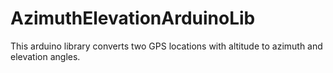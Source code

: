# AzimuthElevationArduinoLib
This arduino library converts two GPS locations with altitude to azimuth and elevation angles.
